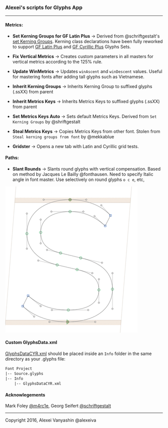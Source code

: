 ### Alexei's scripts for Glyphs App

---

#### Metrics: 

* **Set Kerning Groups for GF Latin Plus**
→ Derived from @schriftgestalt's [set Kerning Groups][1]. Kerning class declarations have been fully reworked to support [GF Latin Plus][2] and [GF Cyrillic Plus][6] Glyphs Sets. 
 
* **Fix Vertical Metrics**
→ Creates custom parameters in all masters for vertical metrics according to the 125% rule. 

* **Update WinMetrics**
→ Updates `winAscent` and `winDescent` values. Useful for mastering fonts after adding tall glyphs such as Vietnamese. 

* **Inherit Kerning Groups**
→ Inherits Kerning Group to suffixed glyphs (.ssXX) from parent

* **Inherit Metrics Keys**
→ Inherits Metrics Keys to suffixed glyphs (.ssXX) from parent

* **Set Metrics Keys Auto**
→ Sets default Metrics Keys. Derived from `Set Kerning Groups` by @shriftgestalt

* **Steal Metrics Keys**
→ Copies Metrics Keys from other font. Stolen from `Steal kerning groups from font` by @mekkablue

* **Gridster**
→ Opens a new tab with Latin and Cyrillic grid tests.

 
#### Paths: 

* **Slant Rounds**
→ Slants round glyphs with vertical compensation. Based on method by Jacques Le Bailly @fonthausen. Need to specify Italic angle in font master. Use selectively on round glyphs `o c e`, etc,

![SlantRounds](SlantRounds.gif)

#### Custom GlyphsData.xml
[GlyphsDataCYR.xml][5] should be placed inside an `Info` folder in the same directory as your .glyphs file:

```
Font Project
|-- Source.glyphs
|-- Info
	|-- GlyphsDataCYR.xml
```

#### Acknowlegements
Mark Foley [@m4rc1e][3], Georg Seifert [@schriftgestalt][4]

---
Copyright 2016, Alexei Vanyashin @alexeiva


[1]: https://github.com/schriftgestalt/Glyphs-Scripts/blob/master/Metrics%20%26%20Classes/set%20Kerning%20Groups.py

[2]: https://github.com/googlefonts/tools/blob/master/encodings/GF%20Glyph%20Sets/GF-latin-plus_unique-glyphs.nam

[3]: https://github.com/m4rc1e/mf-glyphs-scripts

[4]: https://github.com/schriftgestalt/Glyphs-Scripts

[5]: /Info/GlyphDataCYR.xml

[6]: https://github.com/googlefonts/tools/blob/master/encodings/GF%20Glyph%20Sets/Cyrillic/GF-cyrillic-plus_unique-glyphs.nam
